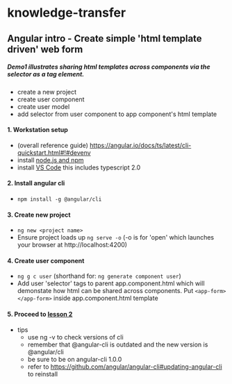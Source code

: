 # knowledge-transfer

## Angular intro - Create simple 'html template driven' web form
##### Demo1 illustrates sharing html templates across components via the selector as a tag element. 

- create a new project
- create user component
- create user model
- add selector from user component to app component's html template

#### 1. Workstation setup
  * (overall reference guide) https://angular.io/docs/ts/latest/cli-quickstart.html#!#devenv
  * install [node.js and npm](https://nodejs.org/en/download/)
  * install [VS Code](https://code.visualstudio.com/) this includes typescript 2.0
#### 2. Install angular cli
  * `npm install -g @angular/cli`
#### 3. Create new project
  * `ng new <project name>`
  * Ensure project loads up `ng serve -o` (-o is for 'open' which launches your browser at http://localhost:4200)
#### 4. Create user component
   * `ng g c user` (shorthand for: `ng generate component user`)
   *  Add user 'selector' tags to parent app.component.html which will demonstate how html can be shared across components. Put `<app-form></app-form>` inside app.component.html template

#### 5. Proceed to [lesson 2](https://github.com/sardeenz/demo2)

- tips
   - use ng -v to check versions of cli
   - remember that @angular-cli is outdated and the new version is @angular/cli
   - be sure to be on angular-cli 1.0.0
   - refer to https://github.com/angular/angular-cli#updating-angular-cli to reinstall

   